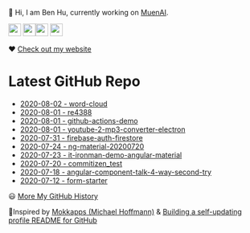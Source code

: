 <p>👋 Hi, I am Ben Hu, currently working on <a href="https://www.muenai.com/">MuenAI</a>.</p>
<p><a href="https://twitter.com/re4388"><img src="https://img.shields.io/badge/twitter-%231DA1F2.svg?&style=for-the-badge&logo=twitter&logoColor=white" height=25></a> <a href="https://www.linkedin.com/in/pinweihu/"><img src="https://img.shields.io/badge/linkedin-%230077B5.svg?&style=for-the-badge&logo=linkedin&logoColor=white" height=25></a><a href="https://medium.com/@hupinwei"><img src="https://img.shields.io/badge/medium-%2312100E.svg?&style=for-the-badge&logo=medium&logoColor=white" height=25></a> <a href="https://dev.to/re4388"><img src="https://img.shields.io/badge/DEV.TO-%230A0A0A.svg?&style=for-the-badge&logo=dev-dot-to&logoColor=white" height=25></a></p>
<p>❤ <a href="https://nervous-bassi-0a6d60.netlify.app/#/">Check out my website</a></p>
<h1>Latest GitHub Repo</h1>
<ul>
        <li><a href=https://github.com/re4388/word-cloud>2020-08-02 - word-cloud </a></li><li><a href=https://github.com/re4388/re4388>2020-08-01 - re4388 </a></li><li><a href=https://github.com/re4388/github-actions-demo>2020-08-01 - github-actions-demo </a></li><li><a href=https://github.com/re4388/youtube-2-mp3-converter-electron>2020-08-01 - youtube-2-mp3-converter-electron </a></li><li><a href=https://github.com/re4388/firebase-auth-firestore>2020-07-31 - firebase-auth-firestore </a></li><li><a href=https://github.com/re4388/ng-material-20200720>2020-07-24 - ng-material-20200720 </a></li><li><a href=https://github.com/re4388/it-ironman-demo-angular-material>2020-07-23 - it-ironman-demo-angular-material </a></li><li><a href=https://github.com/re4388/commitizen_test>2020-07-20 - commitizen_test </a></li><li><a href=https://github.com/re4388/angular-component-talk-4-way-second-try>2020-07-18 - angular-component-talk-4-way-second-try </a></li><li><a href=https://github.com/re4388/form-starter>2020-07-12 - form-starter </a></li>
      </ul>
<p>😃 <a href="https://nervous-bassi-0a6d60.netlify.app/#/">More My GitHub History</a></p>
<p>🙌Inspired by <a href="https://github.com/Mokkapps">Mokkapps (Michael Hoffmann)</a> &amp; <a href="https://simonwillison.net/2020/Jul/10/self-updating-profile-readme/">Building a self-updating profile README for GitHub</a></p>
